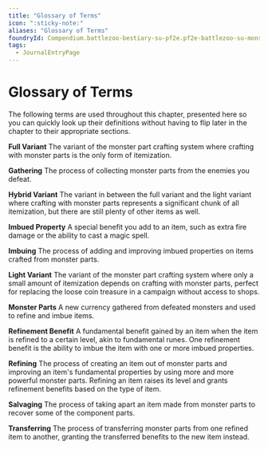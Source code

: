 ```yaml
---
title: "Glossary of Terms"
icon: ":sticky-note:"
aliases: "Glossary of Terms"
foundryId: Compendium.battlezoo-bestiary-su-pf2e.pf2e-battlezoo-su-monster-parts.JournalEntry.DoDZhwdPg82XFBLP.JournalEntryPage.RMfRyGdwsFVlepfq
tags:
  - JournalEntryPage
---
```


# Glossary of Terms
The following terms are used throughout this chapter, presented here so you can quickly look up their definitions without having to flip later in the chapter to their appropriate sections.

**Full Variant** The variant of the monster part crafting system where crafting with monster parts is the only form of itemization.

**Gathering** The process of collecting monster parts from the enemies you defeat.

**Hybrid Variant** The variant in between the full variant and the light variant where crafting with monster parts represents a significant chunk of all itemization, but there are still plenty of other items as well.

**Imbued Property** A special benefit you add to an item, such as extra fire damage or the ability to cast a magic spell.

**Imbuing** The process of adding and improving imbued properties on items crafted from monster parts.

**Light Variant** The variant of the monster part crafting system where only a small amount of itemization depends on crafting with monster parts, perfect for replacing the loose coin treasure in a campaign without access to shops.

**Monster Parts** A new currency gathered from defeated monsters and used to refine and imbue items.

**Refinement Benefit** A fundamental benefit gained by an item when the item is refined to a certain level, akin to fundamental runes. One refinement benefit is the ability to imbue the item with one or more imbued properties.

**Refining** The process of creating an item out of monster parts and improving an item's fundamental properties by using more and more powerful monster parts. Refining an item raises its level and grants refinement benefits based on the type of item.

**Salvaging** The process of taking apart an item made from monster parts to recover some of the component parts.

**Transferring** The process of transferring monster parts from one refined item to another, granting the transferred benefits to the new item instead.